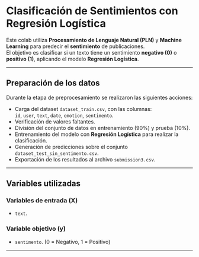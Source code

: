 # Clasificación de Sentimientos con Regresión Logística

Este colab utiliza **Procesamiento de Lenguaje Natural (PLN)** y **Machine Learning** para predecir el **sentimiento** de publicaciones.  
El objetivo es clasificar si un texto tiene un sentimiento **negativo (0)** o **positivo (1)**, aplicando el modelo **Regresión Logística**.

---

## Preparación de los datos

Durante la etapa de preprocesamiento se realizaron las siguientes acciones:

- Carga del dataset `dataset_train.csv`, con las columnas:  
  `id`, `user`, `text`, `date`, `emotion`, `sentimento`.
- Verificación de valores faltantes.  
- División del conjunto de datos en entrenamiento (90%) y prueba (10%).  
- Entrenamiento del modelo con **Regresión Logística** para realizar la clasificación.  
- Generación de predicciones sobre el conjunto `dataset_test_sin_sentimento.csv`.  
- Exportación de los resultados al archivo `submission3.csv`.

---

## Variables utilizadas

### Variables de entrada (X)
- `text`.

### Variable objetivo (y)
- `sentimento`.
  (0 = Negativo, 1 = Positivo)

---

